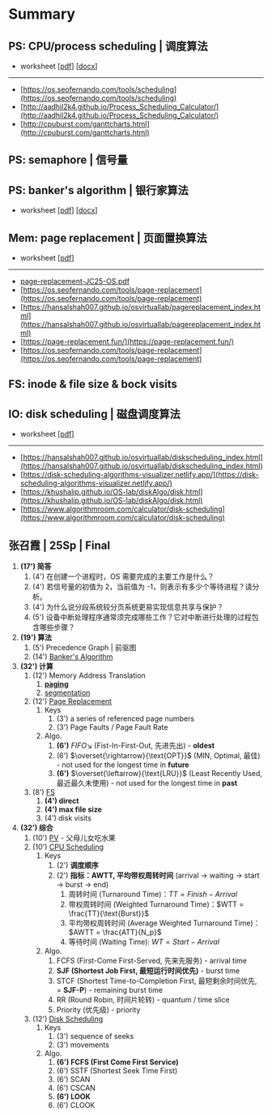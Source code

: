 
# Summary

## PS: CPU/process scheduling | 调度算法

- worksheet \[[pdf](2-PS/2-Scheduling/psets/assets/CPU-scheduling-p.pdf)\] \[[docx](2-PS/2-Scheduling/psets/assets/CPU-scheduling.docx)\]

---

- [https://os.seofernando.com/tools/scheduling](https://os.seofernando.com/tools/scheduling)
- [http://aadhil2k4.github.io/Process_Scheduling_Calculator/](http://aadhil2k4.github.io/Process_Scheduling_Calculator/)
- [http://cpuburst.com/ganttcharts.html](http://cpuburst.com/ganttcharts.html)

## PS: semaphore | 信号量

## PS: banker's algorithm | 银行家算法

- worksheet \[[pdf](2-PS/5-Deadlock/psets/assets/banker-tables-54-p.pdf)\]  \[[docx](2-PS/5-Deadlock/psets/assets/banker-tables-54.docx)\] 

## Mem: page replacement | 页面置换算法

- worksheet \[[pdf](3-Mem/psets/P3-PageReplacement/assets/page-replacement-tables-p.pdf)\]

---

- [page-replacement-JC25-OS.pdf](3-Mem/psets/P3-PageReplacement/assets/page-replacement-JC25-OS.pdf)
- [https://os.seofernando.com/tools/page-replacement](https://os.seofernando.com/tools/page-replacement)
- [https://hansalshah007.github.io/osvirtuallab/pagereplacement_index.html](https://hansalshah007.github.io/osvirtuallab/pagereplacement_index.html)
- [https://page-replacement.fun/](https://page-replacement.fun/)
- [https://os.seofernando.com/tools/page-replacement](https://os.seofernando.com/tools/page-replacement)

## FS: inode & file size & bock visits

## IO: disk scheduling | 磁盘调度算法

- worksheet \[[pdf](5-IO/1-Disk/psets/P1-DiskScheduling/assets/disk-scheduling-tables-p.pdf)\]

---

- [https://hansalshah007.github.io/osvirtuallab/diskscheduling_index.html](https://hansalshah007.github.io/osvirtuallab/diskscheduling_index.html)
- [https://disk-scheduling-algorithms-visualizer.netlify.app/](https://disk-scheduling-algorithms-visualizer.netlify.app/)
- [https://khushalip.github.io/OS-lab/diskAlgo/disk.html](https://khushalip.github.io/OS-lab/diskAlgo/disk.html)
- [https://www.algorithmroom.com/calculator/disk-scheduling](https://www.algorithmroom.com/calculator/disk-scheduling)

## 张召霞 | 25Sp | Final

1. **(17') 简答**
	1. (4') 在创建一个进程时，OS 需要完成的主要工作是什么？
	2. (4') 若信号量的初值为 2，当前值为 -1，则表示有多少个等待进程？请分析。
	3. (4') 为什么说分段系统较分页系统更易实现信息共享与保护？
	4. (5') 设备中断处理程序通常须完成哪些工作？它对中断进行处理的过程包含哪些步骤？
2. **(19') 算法**
	1. (5') Precedence Graph | 前驱图
	2. (14') [Banker's Algorithm](2-PS/5-Deadlock/psets/P1-bankers-algorithm.md)
3. **(32') 计算**
	1. (12') Memory Address Translation
		1. **[paging](3-Mem/psets/P-Paging/P-Paging.md)**
		2. [segmentation](3-Mem/psets/P-Segmentation/P-Segmentation.md)
	2. (12') [Page Replacement ](3-Mem/psets/P3-PageReplacement/P3-PageReplacement.md)
		1. Keys
			1. (3') a series of referenced page numbers
			2. (3') Page Faults / Page Fault Rate
		2. Algo.
			1. **(6')** $FIFO\text{↘}$ (Fist-In-First-Out, 先进先出) - **oldest**
			2. (6') $\overset{\rightarrow}{\text{OPT}}$ (MIN, Optimal, 最佳) - not used for the longest time in **future**
			3. **(6')** $\overset{\leftarrow}{\text{LRU}}$ (Least Recently Used, 最近最久未使用) - not used for the longest time in **past**
	3. (8') [FS](4-FS/psets/P2-混合索引分配的计算/P2-混合索引分配的计算.md)
		1. **(4') direct**
		2. **(4') max file size**
		3. (4') disk visits
4. **(32') 综合**
	1. (10') [PV](2-PS/4-Sync/2-SyncPsets/pv.md) - 父母儿女吃水果
	2. (10') [CPU Scheduling](2-PS/2-Scheduling/psets/psets-cpu-scheduling.md)
		1. Keys
			1. (2') **调度顺序**
			2. (2') **指标：AWTT, 平均带权周转时间** (arrival -> waiting -> start -> burst -> end)
				1. 周转时间 (Turnaround Time)：$TT= Finish - Arrival$
				2. 带权周转时间 (Weighted Turnaround Time)：$WTT = \frac{TT}{\text{Burst}}$
				3. 平均带权周转时间 (Average Weighted Turnaround Time)：$AWTT = \frac{ATT}{N_p}$
				4. 等待时间 (Waiting Time): $WT=Start-Arrival$
		2. Algo.
			1. FCFS (First-Come First-Served, 先来先服务) - arrival time
			2. **SJF (Shortest Job First, 最短运行时间优先)** - burst time
			3. STCF (Shortest Time-to-Completion First, 最短剩余时间优先, = **SJF-P**) - remaining burst time
			4. RR (Round Robin, 时间片轮转) - quantum / time slice
			5. Priority (优先级) - priority
	3. (12') [Disk Scheduling ](5-IO/1-Disk/psets/P1-DiskScheduling/P1-disk-scheduling.md)
		1. Keys
			1. (3') sequence of seeks
			2. (3') movements
		2. Algo.
			1. **(6') FCFS (First Come First Service)**
			2. (6') SSTF (Shortest Seek Time First)
			3. (6') SCAN
			4. (6') CSCAN
			5. **(6') LOOK**
			6. (6') CLOOK